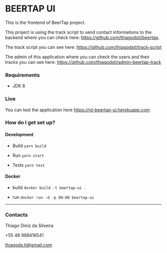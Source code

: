 # BEERTAP UI #

This is the frontend of BeerTap project. 

This project is using the track script to send contact informations to the backend where you can check here: https://github.com/thiagodsti/beertap.

The track script you can see here: https://github.com/thiagodsti/track-script

The admin of this application where you can check the users and their tracks you can see here: https://github.com/thiagodsti/admin-beertap-track

### Requirements

- JDK 8

### Live

You can test the application here https://rd-beertap-ui.herokuapp.com

### How do I get set up? ###

#### Development

- Build
`yarn build`

- Run
`yarn start`

- Tests
`yarn test`

#### Docker

- build
`docker build -t beertap-ui .`

- run
`docker run -d -p 80:80 beertap-ui`

--------

### Contacts ###

Thiago Diniz da Silveira

+55 48 988416541

thiagods.ti@gmail.com